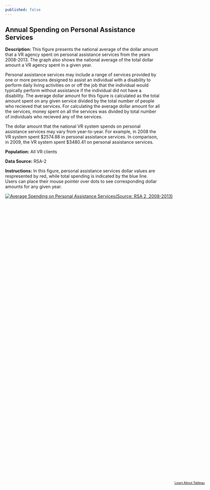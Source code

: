 ```yaml
---
published: false
---
```


## Annual Spending on Personal Assistance Services

**Description:** This figure presents the national average of the dollar amount that a  VR agency spent on personal assistance services from the years 2008-2013. The graph also shows the national average of the total dollar amount a VR agency spent in a given year.   

Personal assistance services may include a range of services provided by one or more persons designed to assist an individual with a disability to perform daily living activities on or off the job that the individual would typically perform without assistance if the individual did not have a disability. The average dollar amount for this figure is calculated as the total amount spent on any given service divided by the total number of people who recieved that services. For calculating the average dollar amount for all the services, money spent on all the services was divided by total number of individuals who recieved any of the services.   

The dollar amount that the national VR system spends on personal assistance services may vary from year-to-year. For example, in 2008 the VR system spent $2574.88 in personal assistance services. In comparison, in 2009, the VR system spent $3480.41 on personal assistance services. 

**Population:** All VR clients 

**Data Source:** RSA-2

**Instructions:** In this figure, personal assistance services dollar values are respresented by red, while total spending is indicated by the blue line. Users can place their mouse pointer over dots to see corresponding dollar amounts for any given year. 

<script type='text/javascript' src='https://public.tableausoftware.com/javascripts/api/viz_v1.js'></script><div class='tableauPlaceholder' style='width: 654px; height: 929px;'><noscript><a href='#'><img alt='Average Spending on Personal Assistance Services(Source: RSA 2, 2008-2013) ' src='https:&#47;&#47;publicrevizit.tableausoftware.com&#47;static&#47;images&#47;Se&#47;ServicesSpending&#47;PersonalAssistance&#47;1_rss.png' style='border: none' /></a></noscript><object class='tableauViz' width='654' height='929' style='display:none;'><param name='host_url' value='https%3A%2F%2Fpublic.tableausoftware.com%2F' /> <param name='site_root' value='' /><param name='name' value='ServicesSpending&#47;PersonalAssistance' /><param name='tabs' value='no' /><param name='toolbar' value='yes' /><param name='static_image' value='https:&#47;&#47;publicrevizit.tableausoftware.com&#47;static&#47;images&#47;Se&#47;ServicesSpending&#47;PersonalAssistance&#47;1.png' /> <param name='animate_transition' value='yes' /><param name='display_static_image' value='yes' /><param name='display_spinner' value='yes' /><param name='display_overlay' value='yes' /><param name='display_count' value='yes' /></object></div><div style='width:654px;height:22px;padding:0px 10px 0px 0px;color:black;font:normal 8pt verdana,helvetica,arial,sans-serif;'><div style='float:right; padding-right:8px;'><a href='http://www.tableausoftware.com/public/about-tableau-products?ref=https://public.tableausoftware.com/views/ServicesSpending/PersonalAssistance' target='_blank'>Learn About Tableau</a></div></div>